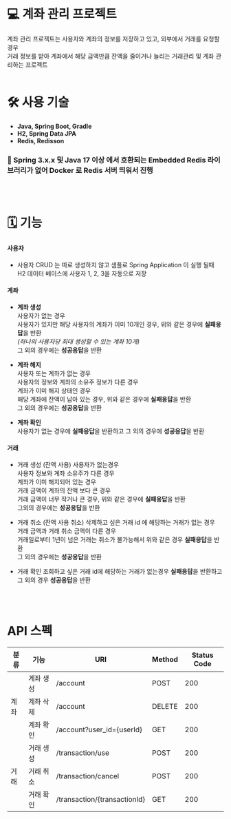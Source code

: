 # 💻 계좌 관리 프로젝트
  계좌 관리 프로젝트는 사용자와 계좌의 정보를 저장하고 있고, 외부에서 거래를 요청할 경우 <br>
  거래 정보를 받아 계좌에서 해당 금액만큼 잔액을 줄이거나 늘리는 거래관리 및 계좌 관리하는 프로젝트
<br>
<br>

# 🛠️ 사용 기술
- **Java, Spring Boot, Gradle**
- **H2, Spring Data JPA**
- **Redis, Redisson**

### 📌 Spring 3.x.x 및 Java 17 이상 에서 호환되는 Embedded Redis 라이브러리가 없어 Docker 로 Redis 서버 띄워서 진행
<br>
<br>

# 🗓️ 기능
#### 사용자
  - 사용자 CRUD 는 따로 생성하지 않고 샘플로 Spring Application 이 실행 될때 <br>
    H2 데이터 베이스에 사용자 1, 2, 3을 자동으로 저장

#### 계좌
  - **계좌 생성** <br>
    사용자가 없는 경우 <br>
    사용자가 있지만 해당 사용자의 계좌가 이미 10개인 경우, 위와 같은 경우에 **실패응답**을 반환 <br>
    *(하나의 사용자당 최대 생성할 수 있는 계좌 10개)* <br>
    그 외의 경우에는 **성공응답**을 반환 
    
  - **계좌 해지** <br>
    사용자 또는 계좌가 없는 경우 <br>
    사용자의 정보와 계좌의 소유주 정보가 다른 경우 <br>
    계좌가 이미 해지 상태인 경우 <br>
    해당 계좌에 잔액이 남아 있는 경우, 위와 같은 경우에 **실패응답**을 반환<br>
    그 외의 경우에는 **성공응답**을 반환
    
  - **계좌 확인** <br>
    사용자가 없는 경우에 **실패응답**을 반환하고 그 외의 경우에 **성공응답**을 반환

#### 거래
  - 거래 생성 (잔액 사용)
    사용자가 없는경우 <br>
    사용자 정보와 계좌 소유주가 다른 경우 <br>
    계좌가 이미 해지되어 있는 경우 <br>
    거래 금액이 계좌의 잔액 보다 큰 경우 <br>
    거래 금액이 너무 작거나 큰 경우, 위와 같은 경우에 **실패응답**을 반환<br>
    그외의 경우에는 **성공응답**을 반환
    
  - 거래 취소 (잔액 사용 취소)
    삭제하고 싶은 거래 id 에 해당하는 거래가 없는 경우 <br>
    거래 금액과 거래 취소 금액이 다른 경우 <br>
    거래일로부터 1년이 넘은 거래는 취소가 불가능해서 위와 같은 경우 **실패응답**을 반환 <br>
    그 외의 경우에는 **성공응답**을 반환
    
  - 거래 확인
    조회하고 싶은 거래 id에 해당하는 거래가 없는경우 **실패응답**을 반환하고 그 외의 경우 **성공응답**을 반환
<br>
<br>

# API 스펙
<table>
  <thead>
    <th>분류</th>
    <th>기능</th>
    <th>URI</th>
    <th>Method</th>
    <th>Status Code</th>
  </thead>
  <tbody>
    <tr>
      <td rowspan="3">계좌</td>
      <td>계좌 생성</td>
      <td>/account</td>
      <td>POST</td>
      <td>200</td>
    </tr>
    <tr>
      <td>계좌 삭제</td>
      <td>/account</td>
      <td>DELETE</td>
      <td>200</td>
    </tr>
    <tr>
      <td>계좌 확인</td>
      <td>/account?user_id={userId}</td>
      <td>GET</td>
      <td>200</td>
    </tr>
    <tr>
      <td rowspan="3">거래</td>
      <td>거래 생성</td>
      <td>/transaction/use</td>
      <td>POST</td>
      <td>200</td>
    </tr>
    <tr>
      <td>거래 취소</td>
      <td>/transaction/cancel</td>
      <td>POST</td>
      <td>200</td>
    </tr>
    <tr>
      <td>거래 확인</td>
      <td>/transaction/{transactionId}</td>
      <td>GET</td>
      <td>200</td>
    </tr>
  </tbody>
</table>
